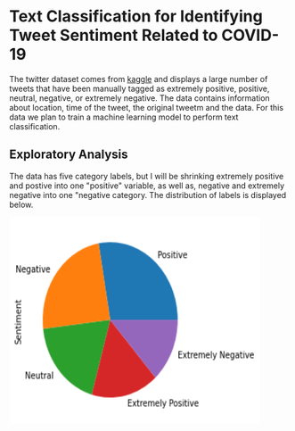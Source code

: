 # <a title="Text Classification for Identifying Tweet Sentiment Related to COVID-19"> Text Classification for Identifying Tweet Sentiment Related to COVID-19</a>


The twitter dataset comes from [kaggle](https://www.kaggle.com/datatattle/covid-19-nlp-text-classification) and displays a large number of tweets that have been manually tagged as extremely positive, positive, neutral, negative, or extremely negative. The data contains information about location, time of the tweet, the original tweetm and the data. For this data we plan to train a machine learning model to perform text classification.

## Exploratory Analysis

The data has five category labels, but I will be shrinking extremely positive and postive into one "positive" variable, as well as, negative and extremely negative into one "negative category. The distribution of labels is displayed below.

<img src="nlp_images/original_data_sentiments.png" width="450" height="370" data-rotate="90"/>

